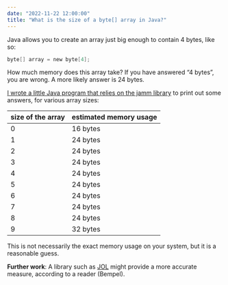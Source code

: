 ```yaml
---
date: "2022-11-22 12:00:00"
title: "What is the size of a byte[] array in Java?"
---
```




Java allows you to create an array just big enough to contain 4 bytes, like so:
```C
byte[] array = new byte[4];
```




How much memory does this array take? If you have answered &ldquo;4 bytes&rdquo;, you are wrong. A more likely answer is 24 bytes.

[I wrote a little Java program that relies on the jamm library](https://github.com/lemire/Code-used-on-Daniel-Lemire-s-blog/tree/master/2022/11/22) to print out some answers, for various array sizes:

size of the array        |estimated memory usage   |
-------------------------|-------------------------|
0                        |16 bytes                 |
1                        |24 bytes                 |
2                        |24 bytes                 |
3                        |24 bytes                 |
4                        |24 bytes                 |
5                        |24 bytes                 |
6                        |24 bytes                 |
7                        |24 bytes                 |
8                        |24 bytes                 |
9                        |32 bytes                 |


This is not necessarily the exact memory usage on your system, but it is a reasonable guess.

__Further work__: A library such as [JOL](https://github.com/openjdk/jol) might provide a more accurate measure, according to a reader (Bempel).

&nbsp;

